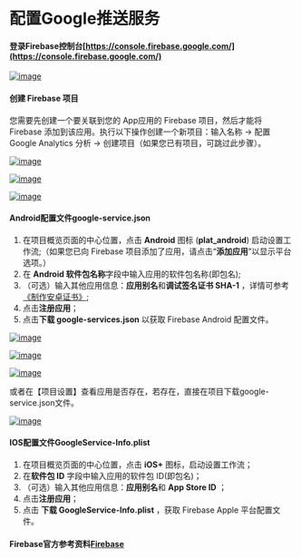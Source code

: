 # 配置Google推送服务

#### 登录Firebase控制台[https://console.firebase.google.com/](https://console.firebase.google.com/)


<a data-fancybox title="img" href="/zh/appDevelop/oemapp/push/googlepush101.png">![image](/zh/appDevelop/oemapp/push/googlepush101.png)</a>

#### 创建 Firebase 项目

您需要先创建一个要关联到您的 App应用的 Firebase 项目，然后才能将 Firebase 添加到该应用。执行以下操作创建一个新项目：输入名称 -> 配置 Google Analytics 分析 -> 创建项目（如果您已有项目，可跳过此步骤）。

<a data-fancybox title="img" href="/zh/appDevelop/oemapp/push/googlepush102.png">![image](/zh/appDevelop/oemapp/push/googlepush102.png)</a>

<a data-fancybox title="img" href="/zh/appDevelop/oemapp/push/googlepush103.png">![image](/zh/appDevelop/oemapp/push/googlepush103.png)</a>

<a data-fancybox title="img" href="/zh/appDevelop/oemapp/push/googlepush104.png">![image](/zh/appDevelop/oemapp/push/googlepush104.png)</a>

#### Android配置文件google-service.json

1. 在项目概览页面的中心位置，点击 **Android** 图标 (**plat_android**) 启动设置工作流;（如果您已向 Firebase 项目添加了应用，请点击“**添加应用**”以显示平台选项。）
2. 在 **Android 软件包名称**字段中输入应用的软件包名称(即包名);
3. （可选）输入其他应用信息：**应用别名**和**调试签名证书 SHA-1** ，详情可参考[《制作安卓证书》](/appDevelop/OEMApp/app/android-jks);
4. 点击**注册应用**；
5. 点击**下载 google-services.json** 以获取 Firebase Android 配置文件。

<a data-fancybox title="img" href="/zh/appDevelop/oemapp/push/googlepush105.png">![image](/zh/appDevelop/oemapp/push/googlepush105.png)</a>

<a data-fancybox title="img" href="/zh/appDevelop/oemapp/push/googlepush106.png">![image](/zh/appDevelop/oemapp/push/googlepush106.png)</a>

<a data-fancybox title="img" href="/zh/appDevelop/oemapp/push/googlepush107.png">![image](/zh/appDevelop/oemapp/push/googlepush107.png)</a>

或者在【项目设置】查看应用是否存在，若存在，直接在项目下载google-service.json文件。

<a data-fancybox title="img" href="/zh/appDevelop/oemapp/push/googlepush108.png">![image](/zh/appDevelop/oemapp/push/googlepush108.png)</a>

#### IOS配置文件**GoogleService-Info.plist**

1. 在项目概览页面的中心位置，点击 **iOS+** 图标，启动设置工作流；
2. 在**软件包 ID** 字段中输入应用的软件包 ID(即包名)；
3. （可选）输入其他应用信息：**应用别名**和  **App Store ID** ；
4. 点击**注册应用**；
5. 点击 **下载 GoogleService-Info.plist** ，获取 Firebase Apple 平台配置文件。

#### Firebase官方参考资料[Firebase](https://firebase.google.com/docs/ios/setup?hl=zh-cn)

